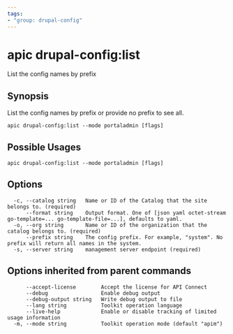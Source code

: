 ```yaml
---
tags:
- "group: drupal-config"
---
```

# apic drupal-config:list

List the config names by prefix

## Synopsis

List the config names by prefix or provide no prefix to see all.

```
apic drupal-config:list --mode portaladmin [flags]
```

## Possible Usages

```
apic drupal-config:list --mode portaladmin [flags]
```

## Options

```
  -c, --catalog string   Name or ID of the Catalog that the site belongs to. (required)
      --format string    Output format. One of [json yaml octet-stream go-template=... go-template-file=...], defaults to yaml.
  -o, --org string       Name or ID of the organization that the catalog belongs to. (required)
      --prefix string    The config prefix. For example, "system". No prefix will return all names in the system.
  -s, --server string    management server endpoint (required)
```

## Options inherited from parent commands

```
      --accept-license        Accept the license for API Connect
      --debug                 Enable debug output
      --debug-output string   Write debug output to file
      --lang string           Toolkit operation language
      --live-help             Enable or disable tracking of limited usage information
  -m, --mode string           Toolkit operation mode (default "apim")
```
